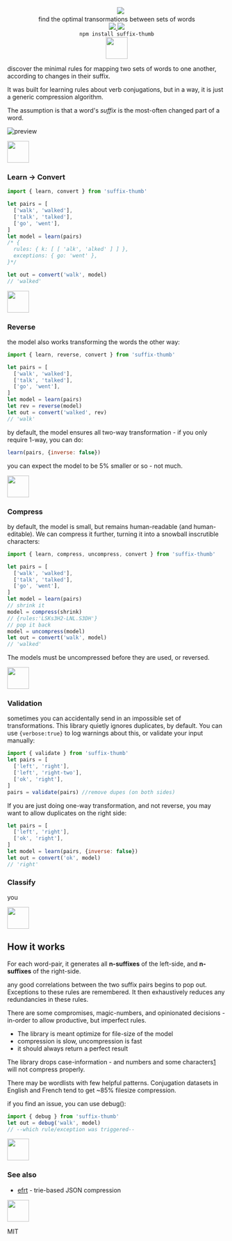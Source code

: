 <div align="center">
  <!-- spacer -->
  <img height="15px" src="https://user-images.githubusercontent.com/399657/68221862-17ceb980-ffb8-11e9-87d4-7b30b6488f16.png"/>


  <img src="https://cloud.githubusercontent.com/assets/399657/23590290/ede73772-01aa-11e7-8915-181ef21027bc.png" />

  <div>find the optimal transormations between sets of words</div>
  
  <!-- npm version -->
  <a href="https://npmjs.org/package/suffix-thumb">
    <img src="https://img.shields.io/npm/v/suffix-thumb.svg?style=flat-square" />
  </a>
  
  <!-- file size -->
  <a href="https://unpkg.com/suffix-thumb/builds/suffix-thumb.min.js">
    <img src="https://badge-size.herokuapp.com/spencermountain/suffix-thumb/master/builds/suffix-thumb.min.js" />
  </a>

   <div align="center">
    <code>npm install suffix-thumb</code>
  </div>
  
  <!-- spacer -->
  <img height="50px" src="https://user-images.githubusercontent.com/399657/68221862-17ceb980-ffb8-11e9-87d4-7b30b6488f16.png"/>

  
</div>

discover the minimal rules for mapping two sets of words to one another, according to changes in their suffix.

It was built for learning rules about verb conjugations, but in a way, it is just a generic compression algorithm.

The assumption is that a word's _suffix_ is the most-often changed part of a word.

<!-- ![carbon(1)](https://user-images.githubusercontent.com/399657/79898840-e7e66780-83d9-11ea-9ff3-099bf39cf892.png) -->

![preview](https://user-images.githubusercontent.com/399657/147783157-f8bdf781-0925-4af3-9fdc-beb84073803e.png)


<!-- spacer -->
<img height="50px" src="https://user-images.githubusercontent.com/399657/68221862-17ceb980-ffb8-11e9-87d4-7b30b6488f16.png"/>

### Learn → Convert

```js
import { learn, convert } from 'suffix-thumb'

let pairs = [
  ['walk', 'walked'],
  ['talk', 'talked'],
  ['go', 'went'],
]
let model = learn(pairs)
/* {
  rules: { k: [ [ 'alk', 'alked' ] ] },
  exceptions: { go: 'went' },
}*/

let out = convert('walk', model)
// 'walked'
```
<!-- spacer -->
<img height="50px" src="https://user-images.githubusercontent.com/399657/68221862-17ceb980-ffb8-11e9-87d4-7b30b6488f16.png"/>

### Reverse
the model also works transforming the words the other way:
```js
import { learn, reverse, convert } from 'suffix-thumb'

let pairs = [
  ['walk', 'walked'],
  ['talk', 'talked'],
  ['go', 'went'],
]
let model = learn(pairs)
let rev = reverse(model)
let out = convert('walked', rev)
// 'walk'
```
by default, the model ensures all two-way transformation - if you only require 1-way, you can do:
```js
learn(pairs, {inverse: false})
```
you can expect the model to be 5% smaller or so - not much.

<!-- spacer -->
<img height="50px" src="https://user-images.githubusercontent.com/399657/68221862-17ceb980-ffb8-11e9-87d4-7b30b6488f16.png"/>

### Compress
by default, the model is small, but remains human-readable (and human-editable).
We can compress it further, turning it into a snowball inscrutible characters:

```js
import { learn, compress, uncompress, convert } from 'suffix-thumb'

let pairs = [
  ['walk', 'walked'],
  ['talk', 'talked'],
  ['go', 'went'],
]
let model = learn(pairs)
// shrink it
model = compress(shrink)
// {rules:'LSKs3H2-LNL.S3DH'}
// pop it back
model = uncompress(model)
let out = convert('walk', model)
// 'walked'

```
The models must be uncompressed before they are used, or reversed.

<!-- spacer -->
<img height="50px" src="https://user-images.githubusercontent.com/399657/68221862-17ceb980-ffb8-11e9-87d4-7b30b6488f16.png"/>

### Validation
sometimes you can accidentally send in an impossible set of transformations. This library quietly ignores duplicates, by default.
You can use `{verbose:true}` to log warnings about this, or validate your input manually:
```js
import { validate } from 'suffix-thumb'
let pairs = [
  ['left', 'right'],
  ['left', 'right-two'],
  ['ok', 'right'],
]
pairs = validate(pairs) //remove dupes (on both sides)
```

If you are just doing one-way transformation, and not reverse, you may want to allow duplicates on the right side:
```js
let pairs = [
  ['left', 'right'],
  ['ok', 'right'],
]
let model = learn(pairs, {inverse: false})
let out = convert('ok', model)
// 'right'
```

### Classify
you

<!-- spacer -->
<img height="50px" src="https://user-images.githubusercontent.com/399657/68221862-17ceb980-ffb8-11e9-87d4-7b30b6488f16.png"/>

## How it works

For each word-pair, it generates all **n-suffixes** of the left-side, and **n-suffixes** of the right-side.

any good correlations between the two suffix pairs begins to pop out. Exceptions to these rules are remembered. It then exhaustively reduces any redundancies in these rules.

There are some compromises, magic-numbers, and opinionated decisions - in-order to allow productive, but imperfect rules.

* The library is meant optimize for file-size of the model
* compression is slow, uncompression is fast
* it should always return a perfect result

The library drops case-information - and numbers and some characters[1](https://github.com/spencermountain/efrt) will not compress properly.

There may be wordlists with few helpful patterns. Conjugation datasets in English and French tend to get ~85% filesize compression.

if you find an issue, you can use debug():
```js
import { debug } from 'suffix-thumb'
let out = debug('walk', model)
// --which rule/exception was triggered--
```
<!-- spacer -->
<img height="50px" src="https://user-images.githubusercontent.com/399657/68221862-17ceb980-ffb8-11e9-87d4-7b30b6488f16.png"/>


### See also
* [efrt](https://github.com/spencermountain/efrt) - trie-based JSON compression
  
<!-- spacer -->
<img height="50px" src="https://user-images.githubusercontent.com/399657/68221862-17ceb980-ffb8-11e9-87d4-7b30b6488f16.png"/>


MIT
